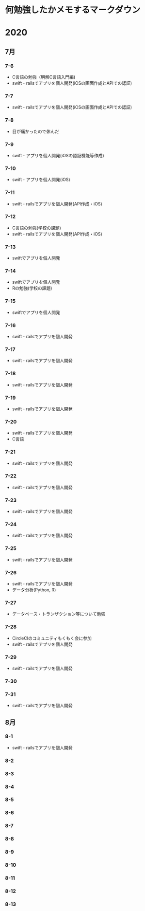 # 何勉強したかメモするマークダウン

# 2020
## 7月
### 7-6
- C言語の勉強（明解C言語入門編)
- swift・railsでアプリを個人開発(iOSの画面作成とAPIでの認証)

### 7-7
- swift・railsでアプリを個人開発(iOSの画面作成とAPIでの認証)

### 7-8
- 目が痛かったので休んだ

### 7-9
- swift・アプリを個人開発(iOSの認証機能等作成)

### 7-10
- swift・アプリを個人開発(iOS)

### 7-11
- swift・railsでアプリを個人開発(API作成・iOS)

### 7-12
- C言語の勉強(学校の課題)
- swift・railsでアプリを個人開発(API作成・iOS)

### 7-13
- swiftでアプリを個人開発

### 7-14
- swiftでアプリを個人開発
- Rの勉強(学校の課題)

### 7-15
- swiftでアプリを個人開発

### 7-16
- swift・railsでアプリを個人開発

### 7-17
- swift・railsでアプリを個人開発

### 7-18
- swift・railsでアプリを個人開発

### 7-19
- swift・railsでアプリを個人開発

### 7-20
- swift・railsでアプリを個人開発
- C言語
### 7-21
- swift・railsでアプリを個人開発

### 7-22
- swift・railsでアプリを個人開発

### 7-23
- swift・railsでアプリを個人開発

### 7-24
- swift・railsでアプリを個人開発

### 7-25
- swift・railsでアプリを個人開発

### 7-26
- swift・railsでアプリを個人開発
- データ分析(Python, R)

### 7-27
- データベース・トランザクション等について勉強

### 7-28
- CircleCIのコミュニティもくもく会に参加
- swift・railsでアプリを個人開発

### 7-29
- swift・railsでアプリを個人開発
### 7-30
### 7-31
- swift・railsでアプリを個人開発

## 8月
### 8-1
- swift・railsでアプリを個人開発

### 8-2

### 8-3

### 8-4

### 8-5

### 8-6
### 8-7
### 8-8
### 8-9
### 8-10
### 8-11
### 8-12
### 8-13
